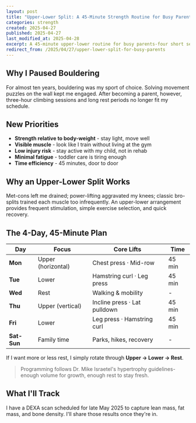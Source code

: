```yaml
---
layout: post
title: "Upper-Lower Split: A 45-Minute Strength Routine for Busy Parents"
categories: strength
created: 2025-04-27
published: 2025-04-27
last_modified_at: 2025-04-28
excerpt: A 45-minute upper-lower routine for busy parents-four short sessions a week that build muscle, preserve joints, and fit around family life.
redirect_from: /2025/04/27/upper-lower-split-for-busy-parents
---
```

## Why I Paused Bouldering
For almost ten years, bouldering was my sport of choice. Solving movement puzzles on the wall kept me engaged. After becoming a parent, however, three-hour climbing sessions and long rest periods no longer fit my schedule.

## New Priorities
- **Strength relative to body-weight** - stay light, move well
- **Visible muscle** - look like I train without living at the gym
- **Low injury risk** - stay active with my child, not in rehab
- **Minimal fatigue** - toddler care is tiring enough
- **Time efficiency** - 45 minutes, door to door

## Why an Upper-Lower Split Works
Met-cons left me drained; power-lifting aggravated my knees; classic bro-splits trained each muscle too infrequently. An upper-lower arrangement provides frequent stimulation, simple exercise selection, and quick recovery.

## The 4-Day, 45-Minute Plan

| Day | Focus | Core Lifts | Time |
|-----|-------|------------|------|
| **Mon** | Upper (horizontal) | Chest press · Mid-row | 45 min |
| **Tue** | Lower | Hamstring curl · Leg press | 45 min |
| **Wed** | Rest | Walking & mobility | - |
| **Thu** | Upper (vertical) | Incline press · Lat pulldown | 45 min |
| **Fri** | Lower | Leg press · Hamstring curl | 45 min |
| **Sat-Sun** | Family time | Parks, hikes, recovery | - |

If I want more or less rest, I simply rotate through **Upper → Lower → Rest**.

> Programming follows Dr. Mike Israetel's hypertrophy guidelines-enough volume for growth, enough rest to stay fresh.

## What I'll Track
I have a DEXA scan scheduled for late May 2025 to capture lean mass, fat mass, and bone density. I'll share those results once they're in.
